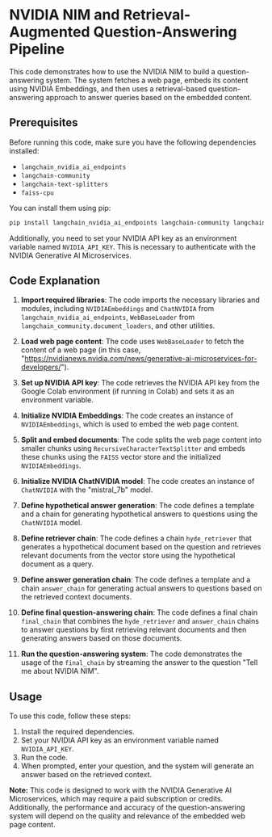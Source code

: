 
# NVIDIA NIM and Retrieval-Augmented Question-Answering Pipeline

This code demonstrates how to use the NVIDIA NIM to build a question-answering system. The system fetches a web page, embeds its content using NVIDIA Embeddings, and then uses a retrieval-based question-answering approach to answer queries based on the embedded content.

## Prerequisites

Before running this code, make sure you have the following dependencies installed:

- `langchain_nvidia_ai_endpoints`
- `langchain-community`
- `langchain-text-splitters`
- `faiss-cpu`

You can install them using pip:

```bash
pip install langchain_nvidia_ai_endpoints langchain-community langchain-text-splitters faiss-cpu
```

Additionally, you need to set your NVIDIA API key as an environment variable named `NVIDIA_API_KEY`. This is necessary to authenticate with the NVIDIA Generative AI Microservices.

## Code Explanation

1. **Import required libraries**: The code imports the necessary libraries and modules, including `NVIDIAEmbeddings` and `ChatNVIDIA` from `langchain_nvidia_ai_endpoints`, `WebBaseLoader` from `langchain_community.document_loaders`, and other utilities.

2. **Load web page content**: The code uses `WebBaseLoader` to fetch the content of a web page (in this case, "https://nvidianews.nvidia.com/news/generative-ai-microservices-for-developers/").

3. **Set up NVIDIA API key**: The code retrieves the NVIDIA API key from the Google Colab environment (if running in Colab) and sets it as an environment variable.

4. **Initialize NVIDIA Embeddings**: The code creates an instance of `NVIDIAEmbeddings`, which is used to embed the web page content.

5. **Split and embed documents**: The code splits the web page content into smaller chunks using `RecursiveCharacterTextSplitter` and embeds these chunks using the `FAISS` vector store and the initialized `NVIDIAEmbeddings`.

6. **Initialize NVIDIA ChatNVIDIA model**: The code creates an instance of `ChatNVIDIA` with the "mistral_7b" model.

7. **Define hypothetical answer generation**: The code defines a template and a chain for generating hypothetical answers to questions using the `ChatNVIDIA` model.

8. **Define retriever chain**: The code defines a chain `hyde_retriever` that generates a hypothetical document based on the question and retrieves relevant documents from the vector store using the hypothetical document as a query.

9. **Define answer generation chain**: The code defines a template and a chain `answer_chain` for generating actual answers to questions based on the retrieved context documents.

10. **Define final question-answering chain**: The code defines a final chain `final_chain` that combines the `hyde_retriever` and `answer_chain` chains to answer questions by first retrieving relevant documents and then generating answers based on those documents.

11. **Run the question-answering system**: The code demonstrates the usage of the `final_chain` by streaming the answer to the question "Tell me about NVIDIA NIM".

## Usage

To use this code, follow these steps:

1. Install the required dependencies.
2. Set your NVIDIA API key as an environment variable named `NVIDIA_API_KEY`.
3. Run the code.
4. When prompted, enter your question, and the system will generate an answer based on the retrieved context.

**Note:** This code is designed to work with the NVIDIA Generative AI Microservices, which may require a paid subscription or credits. Additionally, the performance and accuracy of the question-answering system will depend on the quality and relevance of the embedded web page content.

